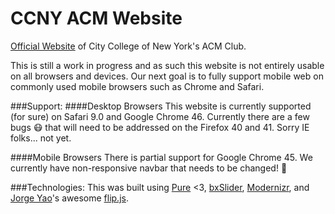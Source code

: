 CCNY ACM Website
================

[Official Website](http://ccnyacm.github.io/) of City College of New York's ACM Club.

This is still a work in progress and as such this website is not entirely usable on all browsers and devices. Our next goal is to fully support mobile web on commonly used mobile browsers such as Chrome and Safari.

###Support:
####Desktop Browsers
This website is currently supported (for sure) on Safari 9.0 and Google Chrome 46. Currently there are a few bugs :mask: that will need to be addressed on the Firefox 40 and 41. Sorry IE folks... not yet.

####Mobile Browsers
There is partial support for Google Chrome 45. We currently have non-responsive navbar that needs to be changed! :panda_face:

###Technologies:
This was built using [Pure](https://github.com/yahoo/pure/) <3, [bxSlider](http://bxslider.com), [Modernizr](https://modernizr.com), and [Jorge Yao](https://github.com/codenameyau)'s awesome [flip.js](https://github.com/codenameyau/flip.js).

